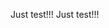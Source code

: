 <!-- 
.. title: 没有CHS标签?
.. slug: mei-you-chsbiao-qian
.. date: 2014-09-12 14:57:53 UTC+08:00
.. tags: CHS, ipython, Python
.. link: 
.. description: 
.. type: text
-->
Just test!!!
Just test!!!
